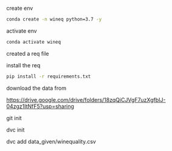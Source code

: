 create env

```zsh
conda create -n wineq python=3.7 -y
```

activate env

```zsh
conda activate wineq
```

created a req file

install the req

```zsh
pip install -r requirements.txt
```

download the data from

https://drive.google.com/drive/folders/18zqQiCJVgF7uzXgfbIJ-04zgz1ItNfF5?usp=sharing

git init

dvc init

dvc add data_given/winequality.csv
